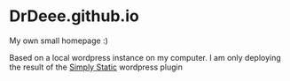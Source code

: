 # DrDeee.github.io
My own small homepage :)

Based on a local wordpress instance on my computer. I am only deploying the result of the [Simply Static](https://wordpress.org/plugins/simply-static/) wordpress plugin
